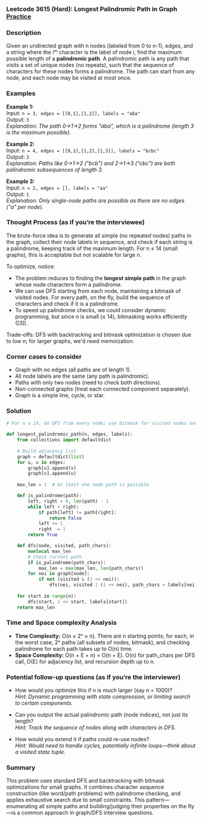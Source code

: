 ### Leetcode 3615 (Hard): Longest Palindromic Path in Graph [Practice](https://leetcode.com/problems/longest-palindromic-path-in-graph)

### Description  
Given an undirected graph with n nodes (labeled from 0 to n-1), edges, and a string where the iᵗʰ character is the label of node i, find the maximum possible length of a **palindromic path**. A palindromic path is any path that visits a set of unique nodes (no repeats), such that the sequence of characters for these nodes forms a palindrome. The path can start from any node, and each node may be visited at most once.

### Examples  

**Example 1:**  
Input: `n = 3, edges = [[0,1],[1,2]], labels = "aba"`  
Output: `3`  
*Explanation: The path 0→1→2 forms "aba", which is a palindrome (length 3 is the maximum possible).*

**Example 2:**  
Input: `n = 4, edges = [[0,1],[1,2],[1,3]], labels = "bcbc"`  
Output: `3`  
*Explanation: Paths like 0→1→2 ("bcb") and 2→1→3 ("cbc") are both palindromic subsequences of length 3.*

**Example 3:**  
Input: `n = 2, edges = [], labels = "aa"`  
Output: `1`  
*Explanation: Only single-node paths are possible as there are no edges ("a" per node).*  

### Thought Process (as if you’re the interviewee)  
The brute-force idea is to generate all simple (no repeated nodes) paths in the graph, collect their node labels in sequence, and check if each string is a palindrome, keeping track of the maximum length. For n ≤ 14 (small graphs), this is acceptable but not scalable for large n.

To optimize, notice:
- The problem reduces to finding the **longest simple path** in the graph whose node characters form a palindrome.
- We can use DFS starting from each node, maintaining a bitmask of visited nodes. For every path, on the fly, build the sequence of characters and check if it is a palindrome.
- To speed up palindrome checks, we could consider dynamic programming, but since n is small (≤ 14), bitmasking works efficiently ([3]).

Trade-offs: DFS with backtracking and bitmask optimization is chosen due to low n; for larger graphs, we'd need memoization.

### Corner cases to consider  
- Graph with no edges (all paths are of length 1).
- All node labels are the same (any path is palindromic).
- Paths with only two nodes (need to check both directions).
- Non-connected graphs (treat each connected component separately).
- Graph is a simple line, cycle, or star.

### Solution

```python
# For n ≤ 14, do DFS from every node; use bitmask for visited nodes and build path string.

def longest_palindromic_path(n, edges, labels):
    from collections import defaultdict
    
    # Build adjacency list
    graph = defaultdict(list)
    for u, v in edges:
        graph[u].append(v)
        graph[v].append(u)
    
    max_len = 1  # At least one node path is possible

    def is_palindrome(path):
        left, right = 0, len(path) - 1
        while left < right:
            if path[left] != path[right]:
                return False
            left += 1
            right -= 1
        return True

    def dfs(node, visited, path_chars):
        nonlocal max_len
        # Check current path
        if is_palindrome(path_chars):
            max_len = max(max_len, len(path_chars))
        for nei in graph[node]:
            if not (visited & (1 << nei)):
                dfs(nei, visited | (1 << nei), path_chars + labels[nei])
    
    for start in range(n):
        dfs(start, 1 << start, labels[start])
    return max_len
```

### Time and Space complexity Analysis  

- **Time Complexity:** O(n × 2ⁿ × n). There are n starting points; for each, in the worst case, 2ⁿ paths (all subsets of nodes, bitmask), and checking palindrome for each path takes up to O(n) time.
- **Space Complexity:** O(n + E + n) = O(n + E). O(n) for path_chars per DFS call, O(E) for adjacency list, and recursion depth up to n.

### Potential follow-up questions (as if you’re the interviewer)  

- How would you optimize this if n is much larger (say n = 1000)?  
  *Hint: Dynamic programming with state compression, or limiting search to certain components.*

- Can you output the actual palindromic path (node indices), not just its length?  
  *Hint: Track the sequence of nodes along with characters in DFS.*

- How would you extend it if paths could re-use nodes?  
  *Hint: Would need to handle cycles, potentially infinite loops—think about a visited state tuple.*

### Summary
This problem uses standard DFS and backtracking with bitmask optimizations for small graphs. It combines character sequence construction (like word/path problems) with palindrome checking, and applies exhaustive search due to small constraints. This pattern—enumerating all simple paths and building/judging their properties on the fly—is a common approach in graph/DFS interview questions.